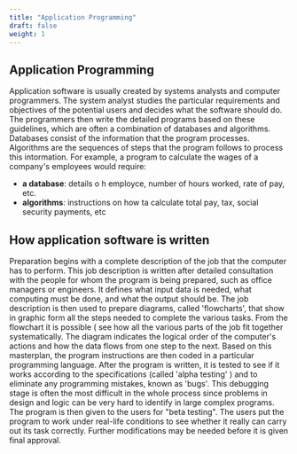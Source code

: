 ```yaml
---
title: "Application Programming"
draft: false
weight: 1
---
```


## Application Programming
Application software is usually created by systems analysts and computer programmers. The system analyst studies the particular requirements and objectives of the potential users and decides what the software should do. The programmers then write the detailed programs based on these guidelines, which are often a combination of databases and algorithms. Databases consist of the information that the program processes. Algorithms are the sequences of steps that the program follows to process this intormation. For example, a program to calculate the wages of a company's employees would require: 
-  **a database**: details o h employce, number of hours worked, rate of pay, etc. 
- **algorithms**: instructions on how ta calculate total pay, tax, social security payments, etc

## How application software is written
Preparation begins with a complete description of the job that the computer has to perform. This job description is written after detailed consultation with the people for whom the program is being prepared, such as office managers or engineers. It defines what input data is needed, what computing must be done, and what the output should be. The job description is then used to prepare diagrams, called 'flowcharts', that show in graphic form all the steps needed to complete the various tasks. From the flowchart it is possible ( see how all the various parts of the job fit together systematically. The diagram indicates the logical order of the computer's actions and how the data flows from one step to the next.
Based on this masterplan, the program instructions are then coded in a particular programming language. After the program is written, it is tested to see if it works according to the specifications (called 'alpha testing' ) and to eliminate any programming mistakes, known as 'bugs'. This debugging stage is often the most difficult in the whole process since problems in design and logic can be very hard to identify in large complex programs. The program is then given to the users for "beta testing". The users put the program to work under real-life conditions to see whether it really can carry out its task correctly. Further modifications may be needed before it is given final approval.
